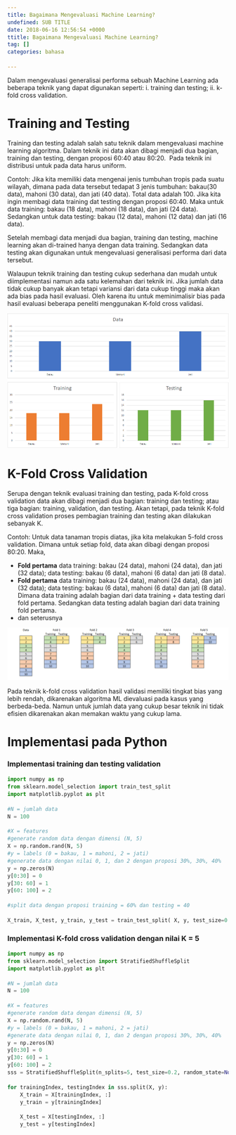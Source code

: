 ```yaml
---
title: Bagaimana Mengevaluasi Machine Learning?
undefined: SUB TITLE
date: 2018-06-16 12:56:54 +0000
ttitle: Bagaimana Mengevaluasi Machine Learning?
tag: []
categories: bahasa

---
```

Dalam mengevaluasi generalisai performa sebuah Machine Learning ada beberapa teknik yang dapat digunakan seperti: i. training dan testing; ii. k-fold cross validation.

# **Training and Testing**

Training dan testing adalah salah satu teknik dalam mengevaluasi machine learning algoritma. Dalam teknik ini data akan dibagi menjadi dua bagian, training dan testing, dengan proposi 60:40 atau 80:20.  Pada teknik ini distribusi untuk pada data harus uniform.

Contoh:
Jika kita memiliki data mengenai jenis tumbuhan tropis pada suatu wilayah, dimana pada data tersebut tedapat 3 jenis tumbuhan: bakau(30 data), mahoni (30 data), dan jati (40 data). Total data adalah 100. Jika kita ingin membagi data training dat testing dengan proposi 60:40. Maka untuk data training: bakau (18 data), mahoni (18 data), dan jati (24 data). Sedangkan untuk data testing: bakau (12 data), mahoni (12 data) dan jati (16 data).

Setelah membagi data menjadi dua bagian, training dan testing, machine learning akan di-trained hanya dengan data training. Sedangkan data testing akan digunakan untuk mengevaluasi generalisasi performa dari data tersebut.

Walaupun teknik training dan testing cukup sederhana dan mudah untuk diimplementasi namun ada satu kelemahan dari teknik ini. Jika jumlah data tidak cukup banyak akan tetapi variansi dari data cukup tinggi maka akan ada bias pada hasil evaluasi. Oleh karena itu untuk meminimalisir bias pada hasil evaluasi beberapa peneliti menggunakan K-fold cross validasi.

![](/assets/evaluasi_machine_learning/training-testing.png)


# **K-Fold Cross Validation**

Serupa dengan teknik evaluasi training dan testing, pada K-fold cross validation data akan dibagi menjadi dua bagian: training dan testing; atau tiga bagian: training, validation, dan testing. Akan tetapi, pada teknik K-fold cross validation proses pembagian training dan testing akan dilakukan sebanyak K.

Contoh:
Untuk data tanaman tropis diatas, jika kita melakukan 5-fold cross validation. Dimana untuk setiap fold, data akan dibagi dengan proposi 80:20. Maka,

* **Fold pertama** data training: bakau (24 data), mahoni (24 data), dan jati (32 data); data testing: bakau (6 data), mahoni (6 data) dan jati (8 data).
* **Fold pertama** data training: bakau (24 data), mahoni (24 data), dan jati (32 data); data testing: bakau (6 data), mahoni (6 data) dan jati (8 data). Dimana data training adalah bagian dari data training + data testing dari fold pertama. Sedangkan data testing adalah bagian dari data training fold pertama.
* dan seterusnya

![](/assets/evaluasi_machine_learning/k-fold.png)

Pada teknik k-fold cross validation hasil validasi memiliki tingkat bias yang lebih rendah, dikarenakan algoritma ML dievaluasi pada kasus yang berbeda-beda. Namun untuk jumlah data yang cukup besar teknik ini tidak efisien dikarenakan akan memakan waktu yang cukup lama.

# **Implementasi pada Python**

### **Implementasi training dan testing validation**

```python
import numpy as np
from sklearn.model_selection import train_test_split
import matplotlib.pyplot as plt

#N = jumlah data
N = 100

#X = features
#generate random data dengan dimensi (N, 5)
X = np.random.rand(N, 5)
#y = labels (0 = bakau, 1 = mahoni, 2 = jati)
#generate data dengan nilai 0, 1, dan 2 dengan proposi 30%, 30%, 40%
y = np.zeros(N)
y[0:30] = 0
y[30: 60] = 1
y[60: 100] = 2

#split data dengan proposi training = 60% dan testing = 40

X_train, X_test, y_train, y_test = train_test_split( X, y, test_size=0.4, stratify=y)
```

### **Implementasi K-fold cross validation dengan nilai K = 5**
```python
import numpy as np
from sklearn.model_selection import StratifiedShuffleSplit
import matplotlib.pyplot as plt

#N = jumlah data
N = 100

#X = features
#generate random data dengan dimensi (N, 5)
X = np.random.rand(N, 5)
#y = labels (0 = bakau, 1 = mahoni, 2 = jati)
#generate data dengan nilai 0, 1, dan 2 dengan proposi 30%, 30%, 40%
y = np.zeros(N)
y[0:30] = 0
y[30: 60] = 1
y[60: 100] = 2
sss = StratifiedShuffleSplit(n_splits=5, test_size=0.2, random_state=None)

for trainingIndex, testingIndex in sss.split(X, y):
    X_train = X[trainingIndex, :]
    y_train = y[trainingIndex]

    X_test = X[testingIndex, :]
    y_test = y[testingIndex]
```